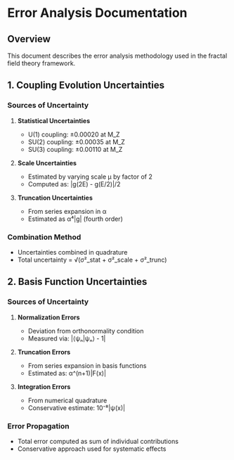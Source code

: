 # Error Analysis Documentation

## Overview
This document describes the error analysis methodology used in the fractal field theory framework.

## 1. Coupling Evolution Uncertainties

### Sources of Uncertainty
1. **Statistical Uncertainties**
   - U(1) coupling: ±0.00020 at M_Z
   - SU(2) coupling: ±0.00035 at M_Z
   - SU(3) coupling: ±0.00110 at M_Z

2. **Scale Uncertainties**
   - Estimated by varying scale μ by factor of 2
   - Computed as: |g(2E) - g(E/2)|/2

3. **Truncation Uncertainties**
   - From series expansion in α
   - Estimated as α⁴|g| (fourth order)

### Combination Method
- Uncertainties combined in quadrature
- Total uncertainty = √(σ²_stat + σ²_scale + σ²_trunc)

## 2. Basis Function Uncertainties

### Sources of Uncertainty
1. **Normalization Errors**
   - Deviation from orthonormality condition
   - Measured via: |⟨ψₙ|ψₙ⟩ - 1|

2. **Truncation Errors**
   - From series expansion in basis functions
   - Estimated as: α^(n+1)|F(x)|

3. **Integration Errors**
   - From numerical quadrature
   - Conservative estimate: 10⁻⁸|ψ(x)|

### Error Propagation
- Total error computed as sum of individual contributions
- Conservative approach used for systematic effects 
